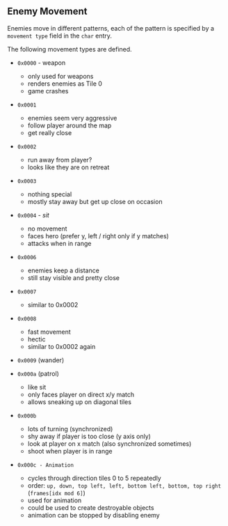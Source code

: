 Enemy Movement
--------------

Enemies move in different patterns, each of the pattern is specified by a `movement type` field in the `char` entry.

The following movement types are defined.

-	`0x0000` - weapon
	-	only used for weapons
	-	renders enemies as Tile 0
	-	game crashes
-	`0x0001`

	-	enemies seem very aggressive
	-	follow player around the map
	-	get really close

-	`0x0002`

	-	run away from player?
	-	looks like they are on retreat

-	`0x0003`

	-	nothing special
	-	mostly stay away but get up close on occasion

-	`0x0004` - *sit*

	-	no movement
	-	faces hero (prefer y, left / right only if y matches)
	-	attacks when in range

-	`0x0006`

	-	enemies keep a distance
	-	still stay visible and pretty close

-	`0x0007`

	-	similar to 0x0002

-	`0x0008`

	-	fast movement
	-	hectic
	-	similar to 0x0002 again

-	`0x0009` (wander)

-	`0x000a` (patrol)

	-	like sit
	-	only faces player on direct x/y match
	-	allows sneaking up on diagonal tiles

-	`0x000b`

	-	lots of turning (synchronized)
	-	shy away if player is too close (y axis only)
	-	look at player on x match (also synchronized sometimes)
	-	shoot when player is in range

-	`0x000c - Animation`

	-	cycles through direction tiles 0 to 5 repeatedly
	-	order: `up, down, top left, left, bottom left, bottom, top right` (`frames[idx mod 6]`\)
	-	used for animation
	-	could be used to create destroyable objects
	-	animation can be stopped by disabling enemy
